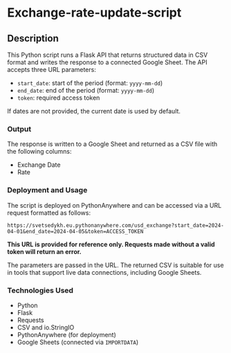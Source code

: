 # Exchange-rate-update-script

## Description

This Python script runs a Flask API that returns structured data in CSV format and writes the response to a connected Google Sheet. The API accepts three URL parameters:

- `start_date`: start of the period (format: `yyyy-mm-dd`)
- `end_date`: end of the period (format: `yyyy-mm-dd`)
- `token`: required access token

If dates are not provided, the current date is used by default.

### Output

The response is written to a Google Sheet and returned as a CSV file with the following columns:

- Exchange Date  
- Rate
  
### Deployment and Usage

The script is deployed on PythonAnywhere and can be accessed via a URL request formatted as follows:

`https://svetsedykh.eu.pythonanywhere.com/usd_exchange?start_date=2024-04-01&end_date=2024-04-05&token=ACCESS_TOKEN`


**This URL is provided for reference only. Requests made without a valid token will return an error.**

The parameters are passed in the URL. The returned CSV is suitable for use in tools that support live data connections, including Google Sheets.

### Technologies Used

- Python  
- Flask  
- Requests  
- CSV and io.StringIO  
- PythonAnywhere (for deployment)  
- Google Sheets (connected via `IMPORTDATA`)

